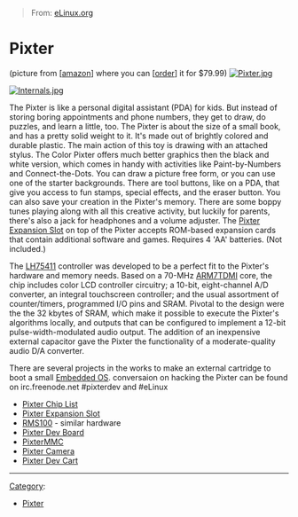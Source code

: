 > From: [eLinux.org](http://eLinux.org/Pixter "http://eLinux.org/Pixter")


# Pixter



(picture from
[[amazon](http://www.amazon.com/exec/obidos/tg/detail/-/B0000AL9XS/102-9169933-0758560?v=glance&s=toys&n=507846&vi=pictures&img=14#more-pictures)]
where you can
[[order](http://www.amazon.com/exec/obidos/tg/detail/-/B0000AL9XS/qid=1104437061/sr=2-3/ref=sr_2_3/104-3795122-0638312)]
it for \$79.99)
[![Pixter.jpg](http://eLinux.org/images/f/f4/Pixter.jpg)](http://eLinux.org/File:Pixter.jpg)

[![Internals.jpg](http://eLinux.org/images/e/ee/Internals.jpg)](http://eLinux.org/File:Internals.jpg)

The Pixter is like a personal digital assistant (PDA) for kids. But
instead of storing boring appointments and phone numbers, they get to
draw, do puzzles, and learn a little, too. The Pixter is about the size
of a small book, and has a pretty solid weight to it. It's made out of
brightly colored and durable plastic. The main action of this toy is
drawing with an attached stylus. The Color Pixter offers much better
graphics then the black and white version, which comes in handy with
activities like Paint-by-Numbers and Connect-the-Dots. You can draw a
picture free form, or you can use one of the starter backgrounds. There
are tool buttons, like on a PDA, that give you access to fun stamps,
special effects, and the eraser button. You can also save your creation
in the Pixter's memory. There are some boppy tunes playing along with
all this creative activity, but luckily for parents, there's also a jack
for headphones and a volume adjuster. The [Pixter Expansion
Slot](http://eLinux.org/Pixter_Expansion_Slot "Pixter Expansion Slot") on top of the
Pixter accepts ROM-based expansion cards that contain additional
software and games. Requires 4 'AA' batteries. (Not included.)

The [LH75411](http://eLinux.org/LH75411 "LH75411") controller was developed to be a
perfect fit to the Pixter's hardware and memory needs. Based on a 70-MHz
[ARM7TDMI](http://eLinux.org/ARM7TDMI "ARM7TDMI") core, the chip includes color LCD
controller circuitry; a 10-bit, eight-channel A/D converter, an integral
touchscreen controller; and the usual assortment of counter/timers,
programmed I/O pins and SRAM. Pivotal to the design were the the 32
kbytes of SRAM, which make it possible to execute the Pixter's
algorithms locally, and outputs that can be configured to implement a
12-bit pulse-width-modulated audio output. The addition of an
inexpensive external capacitor gave the Pixter the functionality of a
moderate-quality audio D/A converter.

There are several projects in the works to make an external cartridge to
boot a small [Embedded OS](http://eLinux.org/Embedded_OS "Embedded OS"). conversaion on
hacking the Pixter can be found on irc.freenode.net \#pixterdev and
\#eLinux

-   [Pixter Chip List](http://eLinux.org/Pixter_Chip_List "Pixter Chip List")
-   [Pixter Expansion
    Slot](http://eLinux.org/Pixter_Expansion_Slot "Pixter Expansion Slot")
-   [RMS100](http://eLinux.org/RMS100 "RMS100") - similar hardware
-   [Pixter Dev Board](http://eLinux.org/Pixter_Dev_Board "Pixter Dev Board")
-   [PixterMMC](http://eLinux.org/index.php?title=PixterMMC&action=edit&redlink=1 "PixterMMC (page does not exist)")
-   [Pixter Camera](http://eLinux.org/Pixter_Camera "Pixter Camera")
-   [Pixter Dev Cart](http://eLinux.org/Pixter_Dev_Cart "Pixter Dev Cart")

* * * * *


[Category](http://eLinux.org/Special:Categories "Special:Categories"):

-   [Pixter](http://eLinux.org/Category:Pixter "Category:Pixter")

